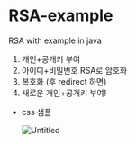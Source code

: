 # RSA-example
RSA with example in java

1. 개인+공개키 부여
2. 아이디+비밀번호 RSA로 암호화
3. 복호화 (후 redirect 하면)
4. 새로운 개인+공개키 부여!

- css 샘플
    
    ![Untitled](README%20md%20757d4cb12c29432eae95d054b6a50b1c/Untitled.png)
